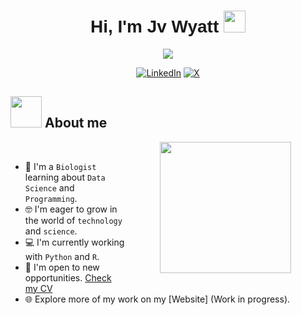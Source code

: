<h1 align="center" style="font-family: Arial;">
  Hi, I'm Jv Wyatt <img src="https://images.emojiterra.com/google/noto-emoji/animated-emoji/1f44b-1f3fc.gif" width="35">
</h1>
<p align="center">
  <a href="https://github.com/JvWyatt">
    <img src="https://readme-typing-svg.herokuapp.com?font=Arial&color=%23C8BE25&size=25&center=true&vCenter=true&width=600&height=100&lines=The+Science+inspires+me+.+.+.;The+Code+drives+me+.+.+.;The+Data+fuels+my+passion+.+.+.;Biologist+at+heart,+programmer+in+the+making.;">
  </a>
</p>
 </div>
    <div align=center>
        <a href="https://www.youtube.com/@jv_wyatt"><img src="https://img.shields.io/badge/YouTube-red?style=flat&logo=YouTube" alt="LinkedIn" /></a> 
        <a href="https://twitter.com/jv_wyatt"><img src="https://img.shields.io/badge/X-black?style=flat&logo=X" alt="X" /></a>
    </div>
    <div align=left>
      
## <picture><img src="https://github.com/7oSkaaa/7oSkaaa/blob/main/Images/about_me.gif?raw=true" width="50px"></picture> About me
<picture><img align="right" src="https://www.kozmosound.com/wp-content/uploads/2018/12/Untitled-1-1.gif" width="210px" hspace="55"></picture>
<br> 
- :dna: I'm a `Biologist` learning about `Data Science` and `Programming`.
- :nerd_face: I'm eager to grow in the world of `technology` and `science`.
- :computer: I'm currently working with `Python` and `R`.
- :mag_right: I'm open to new opportunities. [Check my CV](https://drive.google.com/uc?export=download&id=1w5Uvi5mY6cBiYRTZmUg_ByGszp_j5JsS)
- :globe_with_meridians: Explore more of my work on my [Website] (Work in progress).
<br>




